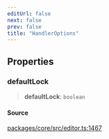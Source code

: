```yaml
---
editUrl: false
next: false
prev: false
title: "HandlerOptions"
---
```


## Properties

### defaultLock

> **defaultLock**: `boolean`

#### Source

[packages/core/src/editor.ts:1467](https://github.com/dgmjs/dgmjs/blob/main/packages/core/src/editor.ts#L1467)
